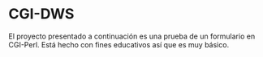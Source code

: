 # CGI-DWS
El proyecto presentado a continuación es una prueba de un formulario en CGI-Perl.
Está hecho con fines educativos así que es muy básico.
